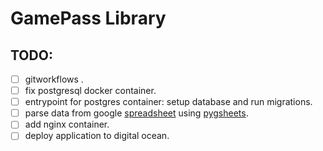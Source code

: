 # GamePass Library


## TODO:

- [ ] gitworkflows .
- [ ] fix postgresql docker container.
- [ ] entrypoint for postgres container: setup database and run migrations.
- [ ] parse data from google [spreadsheet](https://docs.google.com/spreadsheets/d/1kspw-4paT-eE5-mrCrc4R9tg70lH2ZTFrJOUmOtOytg/edit#gid=0) using [pygsheets](https://github.com/nithinmurali/pygsheets).
- [ ] add nginx container.
- [ ] deploy application to digital ocean.

